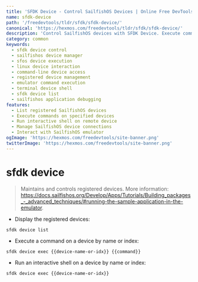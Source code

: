 ```yaml
---
title: 'SFDK Device - Control SailfishOS Devices | Online Free DevTools by Hexmos'
name: sfdk-device
path: '/freedevtools/tldr/sfdk/sfdk-device/'
canonical: 'https://hexmos.com/freedevtools/tldr/sfdk/sfdk-device/'
description: 'Control SailfishOS devices with SFDK Device. Execute commands, manage registered devices, and run interactive shells for seamless app development. Free online tool, no registration required.'
category: common
keywords:
  - sfdk device control
  - sailfishos device manager
  - sfos device execution
  - linux device interaction
  - command-line device access
  - registered device management
  - emulator command execution
  - terminal device shell
  - sfdk device list
  - sailfishos application debugging
features:
  - List registered SailfishOS devices
  - Execute commands on specified devices
  - Run interactive shell on remote device
  - Manage SailfishOS device connections
  - Interact with SailfishOS emulator
ogImage: 'https://hexmos.com/freedevtools/site-banner.png'
twitterImage: 'https://hexmos.com/freedevtools/site-banner.png'
---
```


# sfdk device

> Maintains and controls registered devices.
> More information: <https://docs.sailfishos.org/Develop/Apps/Tutorials/Building_packages_-_advanced_techniques/#running-the-sample-application-in-the-emulator>.

- Display the registered devices:

`sfdk device list`

- Execute a command on a device by name or index:

`sfdk device exec {{device-name-or-idx}} {{command}}`

- Run an interactive shell on a device by name or index:

`sfdk device exec {{device-name-or-idx}}`
